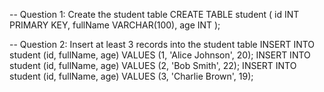 -- Question 1: Create the student table
CREATE TABLE student (
    id INT PRIMARY KEY,
    fullName VARCHAR(100),
    age INT
);

-- Question 2: Insert at least 3 records into the student table
INSERT INTO student (id, fullName, age) VALUES (1, 'Alice Johnson', 20);
INSERT INTO student (id, fullName, age) VALUES (2, 'Bob Smith', 22);
INSERT INTO student (id, fullName, age) VALUES (3, 'Charlie Brown', 19);

